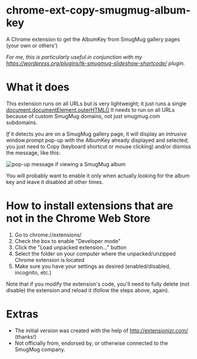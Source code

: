 # chrome-ext-copy-smugmug-album-key
A Chrome extension to get the AlbumKey from SmugMug gallery pages (your own or others')

*For me, this is particularly useful in conjunction with my https://wordpress.org/plugins/tk-smugmug-slideshow-shortcode/ plugin.*

# What it does
This extension runs on all URLs but is very lightweight; it just runs a single [document.documentElement.outerHTML()](https://developer.mozilla.org/en-US/docs/Web/API/Element/outerHTML)
It needs to run on all URLs because of custom SmugMug domains, not just smugmug.com subdomains.

_If_ it detects you are on a SmugMug gallery page, it will display an _intrusive_ window.prompt pop-up with the AlbumKey already displayed and selected; you just need to Copy (keyboard shortcut or mouse clicking) and/or dismiss the message, like this:

![pop-up message if viewing a SmugMug album](https://cloud.githubusercontent.com/assets/1812179/22433553/6108a034-e6de-11e6-99a7-45ba33ce907c.png)

You will probably want to enable it only when actually looking for the album key and leave it disabled all other times.

# How to install extensions that are not in the Chrome Web Store
1. Go to chrome://extensions/
2. Check the box to enable "Developer mode"
3. Click the "Load unpacked extension..." button
4. Select the folder on your computer where the unpacked/unzipped Chrome extension is located
5. Make sure you have your settings as desired (enabled/disabled, incognito, etc.)

Note that if you modify the extension's code, you'll need to fully delete (not disable) the extension and reload it (follow the steps above, again).

# Extras
* The initial version was created with the help of http://extensionizr.com/ (thanks!)
* Not officially from, endorsed by, or otherwise connected to the SmugMug company.
